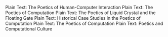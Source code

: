 Plain Text: The Poetics of Human-Computer Interaction
Plain Text: The Poetics of Computation
Plain Text: The Poetics of Liquid Crystal and the Floating Gate
Plain Text: Historical Case Studies in the Poetics of Computation
Plain Text: The Poetics of Computation
Plain Text: Poetics and Computational Culture
